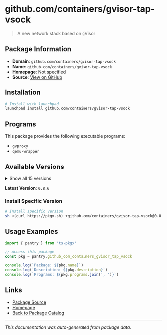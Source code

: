 # github.com/containers/gvisor-tap-vsock

> A new network stack based on gVisor

## Package Information

- **Domain**: `github.com/containers/gvisor-tap-vsock`
- **Name**: `github.com/containers/gvisor-tap-vsock`
- **Homepage**: Not specified
- **Source**: [View on GitHub](https://github.com/pkgxdev/pantry/tree/main/projects/github.com/containers/gvisor-tap-vsock/package.yml)

## Installation

```bash
# Install with launchpad
launchpad install github.com/containers/gvisor-tap-vsock
```

## Programs

This package provides the following executable programs:

- `gvproxy`
- `qemu-wrapper`

## Available Versions

<details>
<summary>Show all 15 versions</summary>

- `0.8.6`, `0.8.5`, `0.8.4`, `0.8.3`, `0.8.2`
- `0.8.1`, `0.8.0`, `0.7.5`, `0.7.4`, `0.7.3`
- `0.7.2`, `0.7.1`, `0.7.0`, `0.6.2`, `0.6.1`

</details>

**Latest Version**: `0.8.6`

### Install Specific Version

```bash
# Install specific version
sh <(curl https://pkgx.sh) +github.com/containers/gvisor-tap-vsock@0.8.6 -- $SHELL -i
```

## Usage Examples

```typescript
import { pantry } from 'ts-pkgx'

// Access this package
const pkg = pantry.github_com_containers_gvisor_tap_vsock

console.log(`Package: ${pkg.name}`)
console.log(`Description: ${pkg.description}`)
console.log(`Programs: ${pkg.programs.join(', ')}`)
```

## Links

- [Package Source](https://github.com/pkgxdev/pantry/tree/main/projects/github.com/containers/gvisor-tap-vsock/package.yml)
- [Homepage](#)
- [Back to Package Catalog](../package-catalog.md)

---

*This documentation was auto-generated from package data.*

